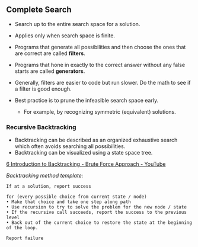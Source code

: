 ## Complete Search
- Search up to the entire search space for a solution. 
- Applies only when search space is finite. 

- Programs that generate all possibilities and then choose the ones that are correct are called **filters**.
-  Programs that hone in exactly to the correct answer without any false starts are called **generators**.
- Generally, filters are easier to code but run slower. Do the math to see if a filter is good enough.
- Best practice is to prune the infeasible search space early. 
	- For example, by recognizing symmetric (equivalent) solutions. 

### Recursive Backtracking
- Backtracking can be described as an organized exhaustive search which often avoids searching all possibilities.
- Backtracking can be visualized using a state space tree. 

[6 Introduction to Backtracking - Brute Force Approach - YouTube](https://www.youtube.com/watch?v=DKCbsiDBN6c)

*Backtracking method template:*
```
If at a solution, report success 

for (every possible choice from current state / node) 
• Make that choice and take one step along path 
• Use recursion to try to solve the problem for the new node / state 
• If the recursive call succeeds, report the success to the previous level 
• Back out of the current choice to restore the state at the beginning of the loop. 

Report failure
```